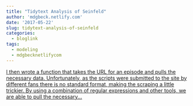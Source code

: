 ```yaml
---
title: "Tidytext Analysis of Seinfeld"
author: 'mdgbeck.netlify.com'
date: '2017-05-22'
slug: tidytext-analysis-of-seinfeld
categories:
  - bloglink
tags:
  - modeling
  - mdgbecknetlifycom
---
```


[I then wrote a function that takes the URL for an episode and pulls the necessary data. Unfortunately, as the scripts were submitted to the site by different fans there is no standard format, making the scraping a little trickier. By using a combination of regular expressions and other tools, we are able to pull the necessary...<click to read more>](http://mdgbeck.netlify.com/post/tidytext-analysis-of-seinfeld/)

